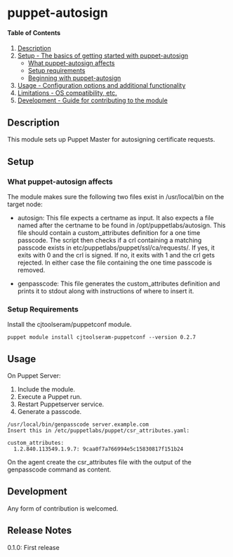 # puppet-autosign

#### Table of Contents

1. [Description](#description)
1. [Setup - The basics of getting started with puppet-autosign](#setup)
    * [What puppet-autosign affects](#what-puppet-autosign-affects)
    * [Setup requirements](#setup-requirements)
    * [Beginning with puppet-autosign](#beginning-with-puppet-autosign)
1. [Usage - Configuration options and additional functionality](#usage)
1. [Limitations - OS compatibility, etc.](#limitations)
1. [Development - Guide for contributing to the module](#development)

## Description

This module sets up Puppet Master for autosigning certificate requests.

## Setup

### What puppet-autosign affects 

The module makes sure the following two files exist in /usr/local/bin on the target node:

* autosign: This file expects a certname as input. It also expects a file named after the certname to be found in /opt/puppetlabs/autosign. This file should contain a custom_attributes definition for a one time passcode. The script then checks if a crl containing a matching passcode exists in etc/puppetlabs/puppet/ssl/ca/requests/. If yes, it exits with 0 and the crl is signed. If no, it exits with 1 and the crl gets rejected. In either case the file containing the one time passcode is removed.

* genpasscode: This file generates the custom_attributes definition and prints it to stdout along with instructions of where to insert it.

### Setup Requirements 

Install the cjtoolseram/puppetconf module.

```
puppet module install cjtoolseram-puppetconf --version 0.2.7
```

## Usage

On Puppet Server:

1. Include the module.
2. Execute a Puppet run.
3. Restart Puppetserver service.
4. Generate a passcode.

```
/usr/local/bin/genpasscode server.example.com
Insert this in /etc/puppetlabs/puppet/csr_attributes.yaml:

custom_attributes:
  1.2.840.113549.1.9.7: 9caa0f7a766994e5c15830817f151b24
```

On the agent create the csr_attributes file with the output of the genpasscode command as content.

## Development

Any form of contribution is welcomed.

## Release Notes

0.1.0: First release
